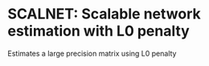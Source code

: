 # SCALNET: Scalable network estimation with L0 penalty

Estimates a large precision matrix using L0 penalty
